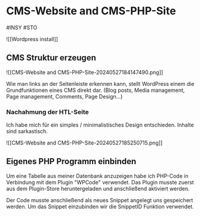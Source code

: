 # CMS-Website and CMS-PHP-Site

#INSY #STO 


![[Wordpress install]]


## CMS Struktur erzeugen

![[CMS-Website and CMS-PHP-Site-20240527184147490.png]]

Wie man links an der Seitenleiste erkennen kann, stellt WordPress einem die Grundfunktionen eines CMS direkt dar.
(Blog posts, Media management, Page management, Comments, Page Design...)

### Nachahmung der HTL-Seite

Ich habe mich für ein simples / minimalistisches Design entschieden. Inhalte sind sarkastisch.

![[CMS-Website and CMS-PHP-Site-20240527185250715.png]]


## Eigenes PHP Programm einbinden

Um eine Tabelle aus meiner Datenbank anzuzeigen habe ich PHP-Code in Verbindung mit dem Plugin "WPCode" verwendet. Das Plugin musste zuerst aus dem Plugin-Store heruntergeladen und anschließend aktiviert werden.

Der Code musste anschließend als neues Snippet angelegt uns gespeichert werden. Um das Snippet einzubinden wir die SnippetID Funktion verwendet.